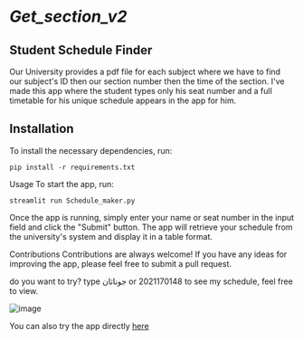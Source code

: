# _Get_section_v2_
## Student Schedule Finder
Our University provides a pdf file for each subject where we have to find our subject's ID then our section number then the time of the section. I've made this app where the student types only his seat number and a full timetable for his unique schedule appears in the app for him.

## Installation
To install the necessary dependencies, run:
```
pip install -r requirements.txt
```
Usage
To start the app, run:
```
streamlit run Schedule_maker.py
```

Once the app is running, simply enter your name or seat number in the input field and click the "Submit" button. The app will retrieve your schedule from the university's system and display it in a table format.

Contributions
Contributions are always welcome! If you have any ideas for improving the app, please feel free to submit a pull request.

do you want to try?
type جوناثان or 2021170148 to see my schedule, feel free to view.

![image](https://user-images.githubusercontent.com/69094891/227782465-e5d4906a-81be-414a-b5e4-ec74d4346233.png)

You can also try the app directly [here](https://jonathan-monir-get-section-v2-schedule-maker-inanlv.streamlit.app/)
